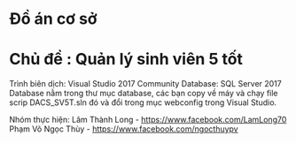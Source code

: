 # Đồ án cơ sở
# Chủ đề : Quản lý sinh viên 5 tốt
Trình biên dịch: Visual Studio 2017 Community
Database: SQL Server 2017
Database nằm trong thư mục database, các bạn copy về máy và chạy file scrip DACS_SV5T.sln đó và đổi <connection string> trong mục webconfig trong Visual Studio. 

Nhóm thực hiện: Lâm Thành Long - https://www.facebook.com/LamLong70
                Phạm Võ Ngọc Thùy - https://www.facebook.com/ngocthuypv
